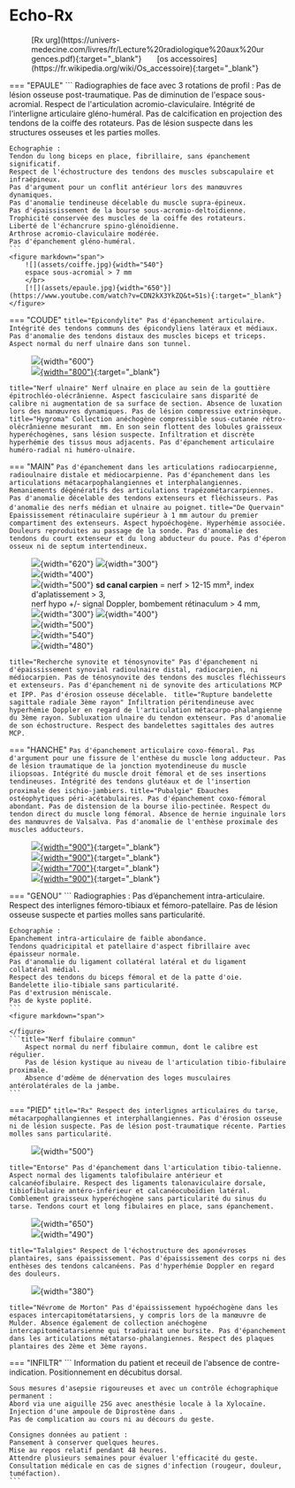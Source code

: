 # Echo-Rx

<figure markdown="span">
    [Rx urg](https://univers-medecine.com/livres/fr/Lecture%20radiologique%20aux%20urgences.pdf){:target="_blank"} &nbsp;&nbsp;&nbsp;&nbsp;&nbsp; [os accessoires](https://fr.wikipedia.org/wiki/Os_accessoire){:target="_blank"}
</figure> 

=== "EPAULE"
    ```
    Radiographies de face avec 3 rotations de profil :
    Pas de lésion osseuse post-traumatique.
    Pas de diminution de l'espace sous-acromial.
    Respect de l'articulation acromio-claviculaire.
    Intégrité de l'interligne articulaire gléno-huméral.
    Pas de calcification en projection des tendons de la coiffe des rotateurs.
    Pas de lésion suspecte dans les structures osseuses et les parties molles.

    Echographie :
    Tendon du long biceps en place, fibrillaire, sans épanchement significatif.
    Respect de l'échostructure des tendons des muscles subscapulaire et infraépineux.
    Pas d'argument pour un conflit antérieur lors des manœuvres dynamiques.
    Pas d'anomalie tendineuse décelable du muscle supra-épineux.
    Pas d'épaississement de la bourse sous-acromio-deltoïdienne.
    Trophicité conservée des muscles de la coiffe des rotateurs.
    Liberté de l'échancrure spino-glénoïdienne.
    Arthrose acromio-claviculaire modérée.
    Pas d'épanchement gléno-huméral.
    ```
    <figure markdown="span">
        ![](assets/coiffe.jpg){width="540"}
        espace sous-acromial > 7 mm  
        </br>
        [![](assets/epaule.jpg){width="650"}](https://www.youtube.com/watch?v=CDN2kX3YkZQ&t=51s){:target="_blank"}
    </figure>  
 
=== "COUDE"
    ```title="Epicondylite"
    Pas d'épanchement articulaire.
    Intégrité des tendons communs des épicondyliens latéraux et médiaux.
    Pas d'anomalie des tendons distaux des muscles biceps et triceps.
    Aspect normal du nerf ulnaire dans son tunnel.
    ```
    <figure markdown="span">
        ![](assets/epicond.jpg){width="600"}  
        [![](assets/coude.jpg){width="800"}](https://www.youtube.com/watch?v=CDN2kX3YkZQ&t=51s){:target="_blank"} 
    </figure> 
    ```title="Nerf ulnaire"
    Nerf ulnaire en place au sein de la gouttière épitrochléo-olécrânienne.
    Aspect fasciculaire sans disparité de calibre ni augmentation de sa surface de section.
    Absence de luxation lors des manœuvres dynamiques.
    Pas de lésion compressive extrinsèque.
    ```
    ```title="Hygroma"
    Collection anéchogène compressible sous-cutanée rétro-olécrânienne mesurant  mm.
    En son sein flottent des lobules graisseux hyperéchogènes, sans lésion suspecte.
    Infiltration et discrète hyperhémie des tissus mous adjacents.
    Pas d'épanchement articulaire huméro-radial ni huméro-ulnaire.
    ```
    
=== "MAIN"
    ```
    Pas d'épanchement dans les articulations radiocarpienne, radioulnaire distale et médiocarpienne.
    Pas d'épanchement dans les articulations métacarpophalangiennes et interphalangiennes.
    Remaniements dégénératifs des articulations trapézométarcarpiennes.
    Pas d'anomalie décelable des tendons extenseurs et fléchisseurs.
    Pas d'anomalie des nerfs médian et ulnaire au poignet.
    ```
    ```title="De Quervain"
    Epaississement rétinaculaire supérieur à 1 mm autour du premier compartiment des extenseurs.
    Aspect hypoéchogène. Hyperhémie associée. Douleurs reproduites au passage de la sonde.
    Pas d'anomalie des tendons du court extenseur et du long abducteur du pouce.
    Pas d'éperon osseux ni de septum intertendineux.
    ```
    <figure markdown="span">
        ![](assets/poignetdos.jpg){width="620"}
        ![](assets/extenseurs.jpg){width="300"}  
        ![](assets/carpe.jpg){width="400"}  
        ![](assets/flechisseurs.jpg){width="500"}
        **sd canal carpien** = nerf > 12-15 mm², index d'aplatissement > 3,  
        nerf hypo +/- signal Doppler, bombement rétinaculum > 4 mm, 
        ![](assets/carpien.jpg){width="300"}
        ![](assets/nerfs.jpg){width="400"}  
        ![](assets/doigtsflech.jpg){width="500"}  
        ![](assets/doigtext.jpg){width="540"}  
        ![](assets/main.jpg){width="480"}
    </figure> 
    ```title="Recherche synovite et ténosynovite"
    Pas d'épanchement ni d'épaississement synovial radioulnaire distal, radiocarpien, ni médiocarpien.
    Pas de ténosynovite des tendons des muscles fléchisseurs et extenseurs.
    Pas d'épanchement ni de synovite des articulations MCP et IPP.
    Pas d'érosion osseuse décelable.
    ```
    ```title="Rupture bandelette sagittale radiale 3ème rayon"
    Infiltration péritendineuse avec hyperhémie Doppler en regard de l'articulation métacarpo-phalangienne du 3ème rayon.
    Subluxation ulnaire du tendon extenseur. Pas d'anomalie de son échostructure.
    Respect des bandelettes sagittales des autres MCP.
    ```

=== "HANCHE"
    ```
    Pas d'épanchement articulaire coxo-fémoral.
    Pas d'argument pour une fissure de l'enthèse du muscle long adducteur.
    Pas de lésion traumatique de la jonction myotendineuse du muscle iliopsoas.
    Intégrité du muscle droit fémoral et de ses insertions tendineuses.
    Intégrité des tendons glutéaux et de l'insertion proximale des ischio-jambiers.
    ```
    ```title="Pubalgie"
    Ebauches ostéophytiques péri-acétabulaires.
    Pas d'épanchement coxo-fémoral abondant.
    Pas de distension de la bourse ilio-pectinée.
    Respect du tendon direct du muscle long fémoral.
    Absence de hernie inguinale lors des manœuvres de Valsalva.
    Pas d'anomalie de l'enthèse proximale des muscles adducteurs.
    ```
    <figure markdown="span">
        [![](assets/adducteurs.jpg){width="900"}](https://www.youtube.com/watch?v=CvP7ZwW3trk&list=PLGV2jHWN573djULLdIjMos1uZ1iMdevnT&index=4){:target="_blank"}  
        [![](assets/psoas.jpg){width="900"}](https://www.youtube.com/watch?v=ivN3cYggy_w&list=PLGV2jHWN573djULLdIjMos1uZ1iMdevnT&index=4){:target="_blank"}  
        [![](assets/droitfem.jpg){width="700"}](https://www.youtube.com/watch?v=JJLKE5kArb0&list=PLGV2jHWN573djULLdIjMos1uZ1iMdevnT&index=5){:target="_blank"}  
        [![](assets/latpost.jpg){width="900"}](https://www.youtube.com/watch?v=8AxHjBnEDPQ&list=PLGV2jHWN573djULLdIjMos1uZ1iMdevnT&index=6){:target="_blank"}  
    </figure>  

=== "GENOU"
    ```
    Radiographies :
    Pas d’épanchement intra-articulaire.
    Respect des interlignes fémoro-tibiaux et fémoro-patellaire.
    Pas de lésion osseuse suspecte et parties molles sans particularité.

    Echographie :
    Epanchement intra-articulaire de faible abondance.
    Tendons quadricipital et patellaire d'aspect fibrillaire avec épaisseur normale.
    Pas d'anomalie du ligament collatéral latéral et du ligament collatéral médial.
    Respect des tendons du biceps fémoral et de la patte d'oie.
    Bandelette ilio-tibiale sans particularité.
    Pas d'extrusion méniscale.
    Pas de kyste poplité.
    ```
    <figure markdown="span">
        
    </figure>  
    ```title="Nerf fibulaire commun"
        Aspect normal du nerf fibulaire commun, dont le calibre est régulier.
        Pas de lésion kystique au niveau de l'articulation tibio-fibulaire proximale.
        Absence d'œdème de dénervation des loges musculaires antérolatérales de la jambe.
    ```

=== "PIED"
    ```title="Rx"
    Respect des interlignes articulaires du tarse, métacarpophallangiennes et interphallangiennes.
    Pas d'érosion osseuse ni de lésion suspecte.
    Pas de lésion post-traumatique récente.
    Parties molles sans particularité.
    ```
    <figure markdown="span">
        ![](assets/piedos.jpg){width="500"}  
    </figure> 
    ```title="Entorse"
    Pas d'épanchement dans l'articulation tibio-talienne.
    Aspect normal des ligaments talofibulaire antérieur et calcanéofibulaire.
    Respect des ligaments talonaviculaire dorsale, tibiofibulaire antéro-inférieur et calcanéocuboïdien latéral.
    Comblement graisseux hyperéchogène sans particularité du sinus du tarse.
    Tendons court et long fibulaires en place, sans épanchement.
    ```
    <figure markdown="span">
        ![](assets/TAFA.jpg){width="650"}  
        ![](assets/cheville.jpg){width="490"}  
    </figure> 
    ```title="Talalgies"
    Respect de l'échostructure des aponévroses plantaires, sans épaississement.
    Pas d'épaississement des corps ni des enthèses des tendons calcanéens.
    Pas d'hyperhémie Doppler en regard des douleurs.
    ```
    <figure markdown="span">
        ![](assets/pied.jpg){width="380"}
    </figure> 
    ```title="Névrome de Morton"
    Pas d'épaississement hypoéchogène dans les espaces intercapitométatarsiens, y compris lors de la manœuvre de Mulder.
    Absence également de collection anéchogène intercapitométatarsienne qui traduirait une bursite.
    Pas d'épanchement dans les articulations métatarso-phalangiennes.
    Respect des plaques plantaires des 2ème et 3ème rayons.
    ```

=== "INFILTR"
    ```
    Information du patient et receuil de l'absence de contre-indication.
    Positionnement en décubitus dorsal.

    Sous mesures d'asepsie rigoureuses et avec un contrôle échographique permanent :
    Abord via une aiguille 25G avec anesthésie locale à la Xylocaïne.
    Injection d'une ampoule de Diprostène dans .
    Pas de complication au cours ni au décours du geste.

    Consignes données au patient :
    Pansement à conserver quelques heures.
    Mise au repos relatif pendant 48 heures.
    Attendre plusieurs semaines pour évaluer l'efficacité du geste.
    Consultation médicale en cas de signes d'infection (rougeur, douleur, tuméfaction).
    ```